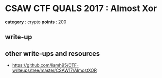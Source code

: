 # CSAW CTF QUALS 2017 : Almost Xor

**category** : crypto
**points** : 200

## write-up

## other write-ups and resources

* https://github.com/liamh95/CTF-writeups/tree/master/CSAW17/AlmostXOR
